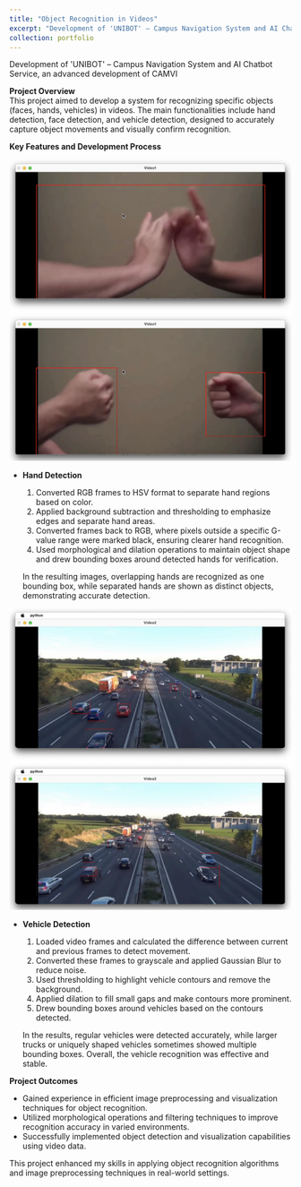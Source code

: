 ```yaml
---
title: "Object Recognition in Videos"
excerpt: "Development of 'UNIBOT' – Campus Navigation System and AI Chatbot Service, an advanced development of CAMVI"
collection: portfolio
---
```


Development of 'UNIBOT' – Campus Navigation System and AI Chatbot Service, an advanced development of CAMVI

**Project Overview**  
This project aimed to develop a system for recognizing specific objects (faces, hands, vehicles) in videos. The main functionalities include hand detection, face detection, and vehicle detection, designed to accurately capture object movements and visually confirm recognition.

**Key Features and Development Process**

![OBJECT Image](../images/OBJ-1.png)
- **Hand Detection**
  1. Converted RGB frames to HSV format to separate hand regions based on color.
  2. Applied background subtraction and thresholding to emphasize edges and separate hand areas.
  3. Converted frames back to RGB, where pixels outside a specific G-value range were marked black, ensuring clearer hand recognition.
  4. Used morphological and dilation operations to maintain object shape and drew bounding boxes around detected hands for verification.

  In the resulting images, overlapping hands are recognized as one bounding box, while separated hands are shown as distinct objects, demonstrating accurate detection.

![OBJECT Image](../images/OBJ-2.png)
- **Vehicle Detection**
  1. Loaded video frames and calculated the difference between current and previous frames to detect movement.
  2. Converted these frames to grayscale and applied Gaussian Blur to reduce noise.
  3. Used thresholding to highlight vehicle contours and remove the background.
  4. Applied dilation to fill small gaps and make contours more prominent.
  5. Drew bounding boxes around vehicles based on the contours detected.

  In the results, regular vehicles were detected accurately, while larger trucks or uniquely shaped vehicles sometimes showed multiple bounding boxes. Overall, the vehicle recognition was effective and stable.

**Project Outcomes**
- Gained experience in efficient image preprocessing and visualization techniques for object recognition.
- Utilized morphological operations and filtering techniques to improve recognition accuracy in varied environments.
- Successfully implemented object detection and visualization capabilities using video data.

This project enhanced my skills in applying object recognition algorithms and image preprocessing techniques in real-world settings.